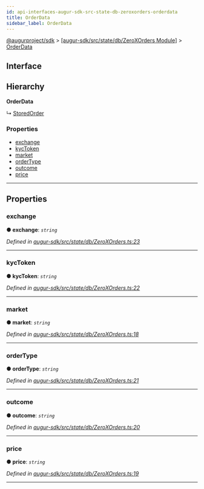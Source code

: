 ```yaml
---
id: api-interfaces-augur-sdk-src-state-db-zeroxorders-orderdata
title: OrderData
sidebar_label: OrderData
---
```


[@augurproject/sdk](api-readme.md) > [[augur-sdk/src/state/db/ZeroXOrders Module]](api-modules-augur-sdk-src-state-db-zeroxorders-module.md) > [OrderData](api-interfaces-augur-sdk-src-state-db-zeroxorders-orderdata.md)

## Interface

## Hierarchy

**OrderData**

↳  [StoredOrder](api-interfaces-augur-sdk-src-state-db-zeroxorders-storedorder.md)

### Properties

* [exchange](api-interfaces-augur-sdk-src-state-db-zeroxorders-orderdata.md#exchange)
* [kycToken](api-interfaces-augur-sdk-src-state-db-zeroxorders-orderdata.md#kyctoken)
* [market](api-interfaces-augur-sdk-src-state-db-zeroxorders-orderdata.md#market)
* [orderType](api-interfaces-augur-sdk-src-state-db-zeroxorders-orderdata.md#ordertype)
* [outcome](api-interfaces-augur-sdk-src-state-db-zeroxorders-orderdata.md#outcome)
* [price](api-interfaces-augur-sdk-src-state-db-zeroxorders-orderdata.md#price)

---

## Properties

<a id="exchange"></a>

###  exchange

**● exchange**: *`string`*

*Defined in [augur-sdk/src/state/db/ZeroXOrders.ts:23](https://github.com/AugurProject/augur/blob/1e1466f1d3/packages/augur-sdk/src/state/db/ZeroXOrders.ts#L23)*

___
<a id="kyctoken"></a>

###  kycToken

**● kycToken**: *`string`*

*Defined in [augur-sdk/src/state/db/ZeroXOrders.ts:22](https://github.com/AugurProject/augur/blob/1e1466f1d3/packages/augur-sdk/src/state/db/ZeroXOrders.ts#L22)*

___
<a id="market"></a>

###  market

**● market**: *`string`*

*Defined in [augur-sdk/src/state/db/ZeroXOrders.ts:18](https://github.com/AugurProject/augur/blob/1e1466f1d3/packages/augur-sdk/src/state/db/ZeroXOrders.ts#L18)*

___
<a id="ordertype"></a>

###  orderType

**● orderType**: *`string`*

*Defined in [augur-sdk/src/state/db/ZeroXOrders.ts:21](https://github.com/AugurProject/augur/blob/1e1466f1d3/packages/augur-sdk/src/state/db/ZeroXOrders.ts#L21)*

___
<a id="outcome"></a>

###  outcome

**● outcome**: *`string`*

*Defined in [augur-sdk/src/state/db/ZeroXOrders.ts:20](https://github.com/AugurProject/augur/blob/1e1466f1d3/packages/augur-sdk/src/state/db/ZeroXOrders.ts#L20)*

___
<a id="price"></a>

###  price

**● price**: *`string`*

*Defined in [augur-sdk/src/state/db/ZeroXOrders.ts:19](https://github.com/AugurProject/augur/blob/1e1466f1d3/packages/augur-sdk/src/state/db/ZeroXOrders.ts#L19)*

___

